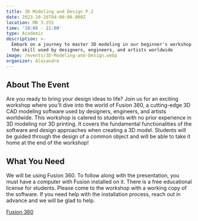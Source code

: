```yaml
---
title: 3D Modeling and Design P.2
date: 2023-10-26T04:00:00.000Z
location: MB 3.255
time: '18:00 - 21:00'
type: Academic
description: >-
  Embark on a journey to master 3D modeling in our beginner's workshop and learn
  the skill used by designers, engineers, and artists worldwide
image: /events/3D-Modeling-and-Design.webp
organizer: Alexandre
---
```


## About The Event

Are you ready to bring your design ideas to life? Join us for an exciting workshop where you'll dive into the world of Fusion 360, a cutting-edge 3D CAD modeling software used by designers, engineers, and artists worldwide. This workshop is catered to students with no prior experience in 3D modeling nor 3D printing. It covers the fundamental functionalities of the software and design approaches when creating a 3D model. Students will be guided through the design of a common object and will be able to take it home at the end of the workshop!

## What You Need

We will be using Fusion 360. To follow along with the presentation, you must have a computer with Fusion installed on it. There is a free educational license for students. Please come to the workshop with a working copy of the software. If you need help with the installation process, reach out in advance and we will be glad to help.

[Fusion 360](https://www.autodesk.ca/en/products/fusion-360/overview?term=1-YEAR\&tab=subscription)
